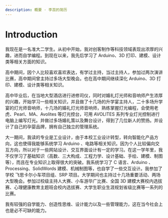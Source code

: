 ```yaml
---
description: 概要 · 李蕊的简历
---
```


# Introduction

我现在是一名准大二学生。从初中开始，我对创客制作等科技领域表现出浓厚的兴趣，进而自学编程。到现在以来，我先后学习了 Arduino、3D 打印、建模、设计类等相关方面的知识。

高中期间，因个人比较喜欢喜欢表达，有学过主持，当过主持人，参加过两次演讲比赛，高中期间曾主持过多场大型晚会。也在高中期间继续深化 Arduino、3D 打印、建模、设计类等相关知识。

高中毕业后，在当地大型酒店进行进修司仪，同时对婚礼灯光师和音响师产生浓厚的兴趣，开始学习一些相关知识，并且做了十几场的升学宴主持人，二十多场升学宴的灯光师音响师，十几场的婚礼灯光师音响师，熟练掌握灯光编程，会使用老虎、Pearl、MA、Avolites 等灯光控台，可用 AVOLITES 系列专业灯光控制进行电脑上编写灯光。并做过多场婚礼策以及舞台设计，得到了几位新人的赞扬。并设计了自己的孕婴品牌，拥有自己独立的管理系统。

大一期间，我读的专业是工业设计，由于本校工业设计转型，转向智能化产品方向，这也使得我能够系统学习 Arduino 、电路等相关知识。因为个人比较偏向交互方向，所以对于一些网站设计、交互界面设计有一定的学习。在这一学年里，我不仅学习了基础知识（高数、三大构成、工程力学、设计基础、手绘、建模、制图等），而且在专业知识上取得很大的突破。我系统学习了 C 语言、Arduino 、Processing、SolidWords 建模、机械制图等，也自学了一些交互设计。我参加了学校 飞思卡尔小车项目组、SRP 项目。大学期间也主持过十几场重要活动、两场大型晚会。参加过校级主持人大赛、小车游华广比赛、全国 3D 建模大赛校内选拔赛、心理健康教育主题班会校内选拔赛、大学生职业生涯规划省级比赛等一系列的比赛。

我有较强的自学能力、创造性思维、设计能力以及一些管理能力，这在当今社会上也是必不可缺的能力。


